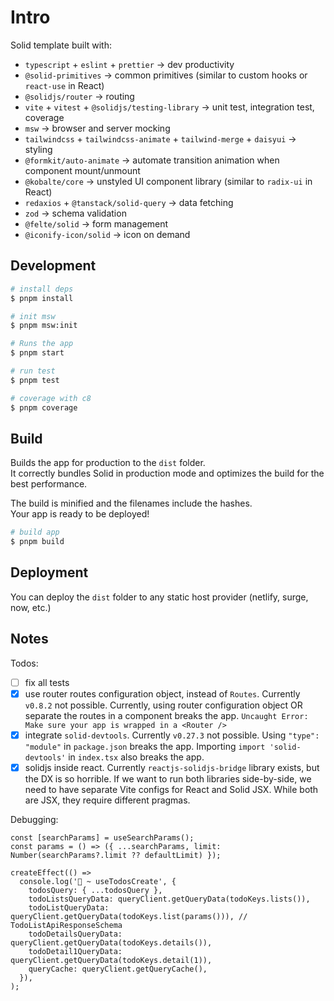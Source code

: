 # Intro

Solid template built with:

- `typescript` + `eslint` + `prettier` -> dev productivity
- `@solid-primitives` -> common primitives (similar to custom hooks or `react-use` in React)
- `@solidjs/router` -> routing
- `vite` + `vitest` + `@solidjs/testing-library` -> unit test, integration test, coverage
- `msw` -> browser and server mocking
- `tailwindcss` + `tailwindcss-animate` + `tailwind-merge` + `daisyui` -> styling
- `@formkit/auto-animate` -> automate transition animation when component mount/unmount
- `@kobalte/core` -> unstyled UI component library (similar to `radix-ui` in React)
- `redaxios` + `@tanstack/solid-query` -> data fetching
- `zod` -> schema validation
- `@felte/solid` -> form management
- `@iconify-icon/solid` -> icon on demand

## Development

```bash
# install deps
$ pnpm install

# init msw
$ pnpm msw:init

# Runs the app
$ pnpm start
```

```bash
# run test
$ pnpm test

# coverage with c8
$ pnpm coverage
```

## Build

Builds the app for production to the `dist` folder.<br>
It correctly bundles Solid in production mode and optimizes the build for the best performance.

The build is minified and the filenames include the hashes.<br>
Your app is ready to be deployed!

```bash
# build app
$ pnpm build
```

## Deployment

You can deploy the `dist` folder to any static host provider (netlify, surge, now, etc.)

## Notes

Todos:

- [ ] fix all tests
- [x] use router routes configuration object, instead of `Routes`. Currently `v0.8.2` not possible. Currently, using router configuration object OR separate the routes in a component breaks the app. `Uncaught Error: Make sure your app is wrapped in a <Router />`
- [x] integrate `solid-devtools`. Currently `v0.27.3` not possible. Using `"type": "module"` in `package.json` breaks the app. Importing `import 'solid-devtools'` in `index.tsx` also breaks the app.
- [x] solidjs inside react. Currently `reactjs-solidjs-bridge` library exists, but the DX is so horrible. If we want to run both libraries side-by-side, we need to have separate Vite configs for React and Solid JSX. While both are JSX, they require different pragmas.

Debugging:

```tsx
const [searchParams] = useSearchParams();
const params = () => ({ ...searchParams, limit: Number(searchParams?.limit ?? defaultLimit) });

createEffect(() =>
  console.log('🚀 ~ useTodosCreate', {
    todosQuery: { ...todosQuery },
    todoListsQueryData: queryClient.getQueryData(todoKeys.lists()),
    todoListQueryData: queryClient.getQueryData(todoKeys.list(params())), // TodoListApiResponseSchema
    todoDetailsQueryData: queryClient.getQueryData(todoKeys.details()),
    todoDetail1QueryData: queryClient.getQueryData(todoKeys.detail(1)),
    queryCache: queryClient.getQueryCache(),
  }),
);
```
